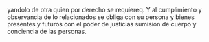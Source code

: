 yandolo de otra quien por derecho se requiereq. Y al cumplimiento y observancia de lo relacionados se obliga con su persona y bienes presentes y futuros con el poder de justicias sumisión de cuerpo y conciencia de las personas.